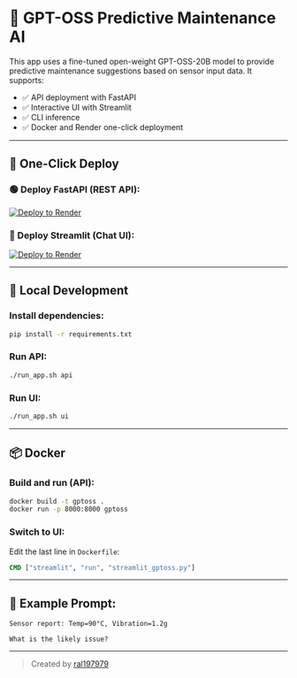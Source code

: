 
# 🤖 GPT-OSS Predictive Maintenance AI

This app uses a fine-tuned open-weight GPT-OSS-20B model to provide predictive maintenance suggestions based on sensor input data. It supports:

- ✅ API deployment with FastAPI
- ✅ Interactive UI with Streamlit
- ✅ CLI inference
- ✅ Docker and Render one-click deployment

---

## 🚀 One-Click Deploy

### 🟢 Deploy FastAPI (REST API):
[![Deploy to Render](https://render.com/images/deploy-to-render-button.svg)](https://render.com/deploy?repo=https://github.com/ral197979/gptoss-maintenance-ai&env=MODE=api)

### 💬 Deploy Streamlit (Chat UI):
[![Deploy to Render](https://render.com/images/deploy-to-render-button.svg)](https://render.com/deploy?repo=https://github.com/ral197979/gptoss-maintenance-ai&env=MODE=ui)

---

## 🧪 Local Development

### Install dependencies:
```bash
pip install -r requirements.txt
```

### Run API:
```bash
./run_app.sh api
```

### Run UI:
```bash
./run_app.sh ui
```

---

## 📦 Docker

### Build and run (API):
```bash
docker build -t gptoss .
docker run -p 8000:8000 gptoss
```

### Switch to UI:
Edit the last line in `Dockerfile`:
```dockerfile
CMD ["streamlit", "run", "streamlit_gptoss.py"]
```

---

## 🔧 Example Prompt:
```
Sensor report: Temp=90°C, Vibration=1.2g

What is the likely issue?
```

---

> Created by [ral197979](https://github.com/ral197979)
